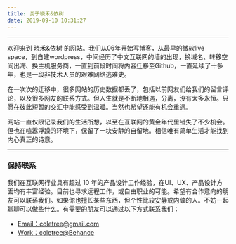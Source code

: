 ```yaml
---
title: 关于晓禾&依树
date: 2019-09-10 10:31:27
---
```


----

欢迎来到 晓禾&依树 的网站。我们从06年开始写博客，从最早的微软live space，到自建wordpress，中间经历了中文互联网的墙的出现，换域名、转移空间出海、换主机服务商，一直到前段时间将内容迁移至Github，一直延续了十多年，也是一段非技术人员的艰难网络逃难史。

在一次次的迁移中，很多网站的历史数据都丢了，包括以前网友们给我们的留言评论，以及很多网友的联系方式。但人生就是不断地相遇，分离，没有太多永恒。只愿在彼此短暂的交汇中能感受到温暖。当然也希望还能有机会重遇。

网站一直仅限记录我们的生活所想，以至在互联网的黄金年代里错失了不少机会。但也在喧嚣浮躁的环境下，保留了一块安静的自留地。相信唯有简单生活才能找到内心真正的诗意。

----

### 保持联系

我们在互联网行业具有超过 10 年的产品设计工作经验，在UI、UX、产品设计方面均有丰富经验。目前也寻求远程工作，或自由职业的可能。希望有合作意向的朋友可以联系我们。如果你也擅长某些东西，但个性比较安静或内敛的人。不妨一起聊聊可以做些什么。有需要的朋友可以通过以下方式联系我们：

* [Email：coletree@gmail.com](mailto:Email：coletree@gmail.com)
* [Work：coletree@Behance](https://www.behance.net/coletree/)
